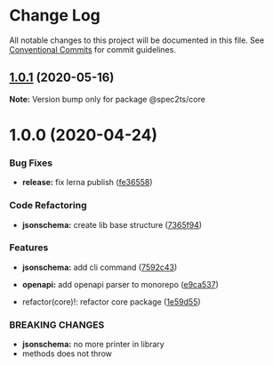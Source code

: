# Change Log

All notable changes to this project will be documented in this file.
See [Conventional Commits](https://conventionalcommits.org) for commit guidelines.

## [1.0.1](https://github.com/touchifyapp/spec2ts/compare/@spec2ts/core@1.0.0...@spec2ts/core@1.0.1) (2020-05-16)

**Note:** Version bump only for package @spec2ts/core





# 1.0.0 (2020-04-24)


### Bug Fixes

* **release:** fix lerna publish ([fe36558](https://github.com/touchifyapp/spec2ts/commit/fe36558a1a2742e2e3d99aa08061ab9be0cf03f2))


### Code Refactoring

* **jsonschema:** create lib base structure ([7365f94](https://github.com/touchifyapp/spec2ts/commit/7365f94ae0d32a3ef427dce02891c602f98a5edc))


### Features

* **jsonschema:** add cli command ([7592c43](https://github.com/touchifyapp/spec2ts/commit/7592c439be99fabb97cc270aa7a09794ee86f738))
* **openapi:** add openapi parser to monorepo ([e9ca537](https://github.com/touchifyapp/spec2ts/commit/e9ca5375e2692f909d32eacae653f918cd348040))


* refactor(core)!: refactor core package ([1e59d55](https://github.com/touchifyapp/spec2ts/commit/1e59d55ec6342cd56510876f9f31a948bb1f272b))


### BREAKING CHANGES

* **jsonschema:** no more printer in library
* methods does not throw
